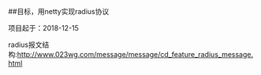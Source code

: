 ##目标，用netty实现radius协议

项目起于：2018-12-15

radius报文结构:http://www.023wg.com/message/message/cd_feature_radius_message.html
